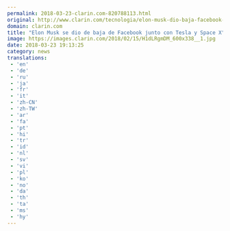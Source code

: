 ```yaml
---
permalink: 2018-03-23-clarin.com-820788113.html
original: http://www.clarin.com/tecnologia/elon-musk-dio-baja-facebook-junto-tesla-space_0_rJ5tjTM9M.html
domain: clarin.com
title: "Elon Musk se dio de baja de Facebook junto con Tesla y Space X"
image: https://images.clarin.com/2018/02/15/H1dLRgmDM_600x338__1.jpg
date: 2018-03-23 19:13:25
category: news
translations: 
 - 'en'
 - 'de'
 - 'ru'
 - 'ja'
 - 'fr'
 - 'it'
 - 'zh-CN'
 - 'zh-TW'
 - 'ar'
 - 'fa'
 - 'pt'
 - 'hi'
 - 'tr'
 - 'id'
 - 'nl'
 - 'sv'
 - 'vi'
 - 'pl'
 - 'ko'
 - 'no'
 - 'da'
 - 'th'
 - 'ta'
 - 'ms'
 - 'hy'
---
```


